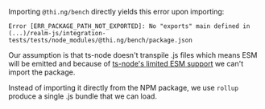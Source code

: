Importing `@thi.ng/bench` directly yields this error upon importing:

```
Error [ERR_PACKAGE_PATH_NOT_EXPORTED]: No "exports" main defined in (...)/realm-js/integration-tests/tests/node_modules/@thi.ng/bench/package.json
```

Our assumption is that ts-node doesn't transpile .js files which means ESM will be emitted and because of [ts-node's limited ESM support](https://github.com/TypeStrong/ts-node/issues/1007) we can't import the package.

Instead of importing it directly from the NPM package, we use `rollup` produce a single .js bundle that we can load.
